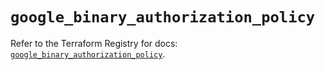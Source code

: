 # `google_binary_authorization_policy`

Refer to the Terraform Registry for docs: [`google_binary_authorization_policy`](https://registry.terraform.io/providers/hashicorp/google/6.12.0/docs/resources/binary_authorization_policy).
